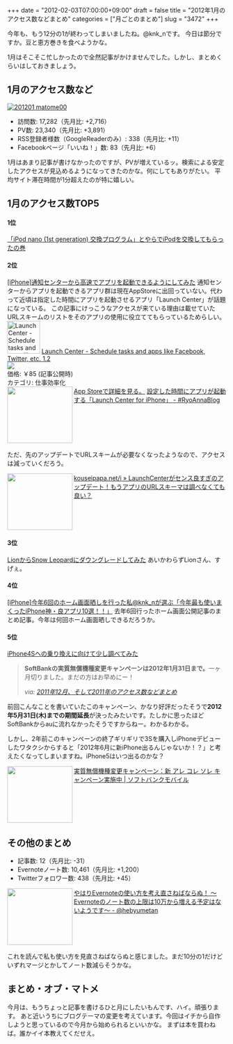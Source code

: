 +++
date = "2012-02-03T07:00:00+09:00"
draft = false
title = "2012年1月のアクセス数などまとめ"
categories = ["月ごとのまとめ"]
slug = "3472"
+++

今年も、もう12分の1が終わってしまいましたね。@knk_nです。
今日は節分ですか。豆と恵方巻きを食べようかな。

1月はそこそこ忙しかったので全然記事がかけませんでした。しかし、まとめくらいはしておきましょう。<!--more--><h2>1月のアクセス数など</h2>
<a href="https://knk-n.com/images/2012/02/201201_matome00.png" title="201201 matome00"><img src="https://knk-n.com/images/2012/02/201201_matome00.png" alt="201201 matome00" title="201201_matome00.png" /></a>
<ul>
<li>訪問数: 17,282（先月比: +2,716）</li>
<li>PV数: 23,340（先月比: +3,891）</li>
<li>RSS登録者様数（GoogleReaderのみ）: 338（先月比: +11）</li>
<li>Facebookページ「いいね！」数: 83（先月比: +6）</li>
</ul>

1月はあまり記事が書けなかったのですが、PVが増えているッ。検索による安定したアクセスが見込めるようになってきたのかな。何にしてもありがたい。
平均サイト滞在時間が1分超えたのが特に嬉しい。

<h2>1月のアクセス数TOP5</h2>
<h4>1位</h4>
<a href="http://knk-n.com/2012/01/05/see_you_ipod-nano-1st/" target="_blank">「iPod nano (1st generation) 交換プログラム」とやらでiPodを交換してもらったの巻</a><a href="http://b.hatena.ne.jp/entry/http://knk-n.com/2012/01/05/see_you_ipod-nano-1st/" target="_blank"><img src="http://b.hatena.ne.jp/entry/image/http://knk-n.com/2012/01/05/see_you_ipod-nano-1st/" alt="" /></a>

<h4>2位</h4>
<a href="http://knk-n.com/2011/12/15/notification-center/" target="_blank">[iPhone]通知センターから高速でアプリを起動できるようにしてみた</a><a href="http://b.hatena.ne.jp/entry/http://knk-n.com/2011/12/15/notification-center/" target="_blank"><img src="http://b.hatena.ne.jp/entry/image/http://knk-n.com/2011/12/15/notification-center/" alt="" /></a>
通知センターからアプリを起動できるアプリ群は現在AppStoreに出回っていない。代わって近頃は指定した時間にアプリを起動させるアプリ「Launch Center」が話題になっている。
この記事にけっこうなアクセスが来ている理由は載せていたURLスキームのリストをそのアプリの使用に役立ててもらっているためらしい。
<a href="http://itunes.apple.com/jp/app/launch-center-schedule-tasks/id488626436?mt=8&uo=4" target="new"><img class="appstorehelper_appicn" width="75" height="75" src="http://a3.mzstatic.com/us/r1000/112/Purple/4c/51/8f/mzl.pqbxnnwk.jpg" alt="Launch Center - Schedule tasks and apps like Facebook, Twitter, etc. - App Cubby"></a>
<a href="http://itunes.apple.com/jp/app/launch-center-schedule-tasks/id488626436?mt=8&uo=4" target="new">Launch Center - Schedule tasks and apps like Facebook, Twitter, etc. 1.2</a><br>
<a href="http://itunes.apple.com/jp/app/launch-center-schedule-tasks/id488626436?mt=8&uo=4" target="itunes_store"><img class="appstorehelper_icn" src="http://ax.phobos.apple.com.edgesuite.net/ja_jp/images/web/linkmaker/badge_appstore-sm.gif" ></a><br>
価格: &#65509;85 (記事公開時)<br>
カテゴリ: 仕事効率化<br>
<a href="http://itunes.apple.com/jp/app/launch-center-schedule-tasks/id488626436?mt=8&uo=4" target="new">App Storeで詳細を見る。</a>
<table width="100%"><a href="http://d.hatena.ne.jp/RyoAnna/20120128/1327707009" target="_blank"><img class="alignleft" align="left" border="0" src="http://capture.heartrails.com/150x130/shadow?http://d.hatena.ne.jp/RyoAnna/20120128/1327707009" alt="" width="150" height="130" /></a><a href="http://d.hatena.ne.jp/RyoAnna/20120128/1327707009" target="_blank">設定した時間にアプリが起動する「Launch Center for iPhone」 - #RyoAnnaBlog</a><a href="http://b.hatena.ne.jp/entry/http://d.hatena.ne.jp/RyoAnna/20120128/1327707009" target="_blank"><img border="0" src="http://b.hatena.ne.jp/entry/image/http://d.hatena.ne.jp/RyoAnna/20120128/1327707009" alt="" /></a></table>

ただ、先のアップデートでURLスキームが必要なくなったようなので、アクセスは減っていくだろう。
<table width="100%"><a href="http://kouseipapa.net/archives/6788" target="_blank"><img class="alignleft" align="left" border="0" src="http://capture.heartrails.com/150x130/shadow?http://kouseipapa.net/archives/6788" alt="" width="150" height="130" /></a><a href="http://kouseipapa.net/archives/6788" target="_blank">kouseipapa.net/i » LaunchCenterがセンス良すぎのアップデート！もうアプリのURLスキーマは調べなくても良い？</a><a href="http://b.hatena.ne.jp/entry/http://kouseipapa.net/archives/6788" target="_blank"><img border="0" src="http://b.hatena.ne.jp/entry/image/http://kouseipapa.net/archives/6788" alt="" /></a></table>

<h4>3位</h4>
<a href="http://knk-n.com/2011/08/08/lion_snowleopard/" target="_blank">LionからSnow Leopardにダウングレードしてみた</a><a href="http://b.hatena.ne.jp/entry/http://knk-n.com/2011/08/08/lion_snowleopard/" target="_blank"><img src="http://b.hatena.ne.jp/entry/image/http://knk-n.com/2011/08/08/lion_snowleopard/" alt="" /></a>
あいかわらずLionさん、すげぇ。

<h4>4位</h4>
<a href="http://knk-n.com/2011/12/31/2011most-used-app/" target="_blank">[iPhone]今年6回のホーム画面晒しを行った私@knk_nが選ぶ「今年最も使いまくったiPhone神・良アプリ10選！！」</a><a href="http://b.hatena.ne.jp/entry/http://knk-n.com/2011/12/31/2011most-used-app/" target="_blank"><img src="http://b.hatena.ne.jp/entry/image/http://knk-n.com/2011/12/31/2011most-used-app/" alt="" /></a>
去年6回行ったホーム画面公開記事のまとめ記事。今年は何回ホーム画面晒しできるだろうか。
<h4>5位</h4>
<a href="http://knk-n.com/2011/10/08/iphone4s/" target="_blank">iPhone4Sへの乗り換えに向けて少し調べてみた</a><a href="http://b.hatena.ne.jp/entry/http://knk-n.com/2011/10/08/iphone4s/" target="_blank"><img src="http://b.hatena.ne.jp/entry/image/http://knk-n.com/2011/10/08/iphone4s/" alt="" /></a>
<blockquote cite="http://knk-n.com/2012/01/04/201112_matome/" title="2011年12月、そして2011年のアクセス数などまとめ | けんけん.com">
<p><strong>SoftBankの実質無償機種変更キャンペーンは2012年1月31日まで。</strong>一ヶ月切りました。まだの方はお早めにー！</p>
<cite>via: <a href="http://knk-n.com/2012/01/04/201112_matome/" target="_blank">2011年12月、そして2011年のアクセス数などまとめ</a></cite>
</blockquote>
前回こんなことを書いていたこのキャンペーン、かなり好評だったそうで<strong>2012年5月31日(木)までの期間延長</strong>が決ったみたいです。たしかに思ったほどSoftBankからauに流れなかったそうですからねー。わかるわかる。

しかし、2年前このキャンペーンの終了ギリギリで3Sを購入しiPhoneデビューしたワタクシからすると「2012年6月に新iPhone出るんじゃないか！？」と考えたくなってしまいますね。iPhone5はいつ出るのかな？
<table width="100%"><a href="http://mb.softbank.jp/mb/special/are_kore_sore/upgrade/" target="_blank"><img class="alignleft" align="left" border="0" src="http://capture.heartrails.com/150x130/shadow?http://mb.softbank.jp/mb/special/are_kore_sore/upgrade/" alt="" width="150" height="130" /></a><a href="http://mb.softbank.jp/mb/special/are_kore_sore/upgrade/" target="_blank">実質無償機種変更キャンペーン：新 アレ コレ ソレ キャンペーン実施中 | ソフトバンクモバイル</a><a href="http://b.hatena.ne.jp/entry/http://mb.softbank.jp/mb/special/are_kore_sore/upgrade/" target="_blank"><img border="0" src="http://b.hatena.ne.jp/entry/image/http://mb.softbank.jp/mb/special/are_kore_sore/upgrade/" alt="" /></a></table>

<h2>その他のまとめ</h2>
<ul>
<li>記事数: 12（先月比: -31）</li>
<li>Evernoteノート数: 10,461（先月比: +1,200）</li>
<li>Twitterフォロワー数: 438（先月比: +45）</li>
</ul>
<table width="100%"><a href="http://d.hatena.ne.jp/hebyumetan/20120124/1327430949" target="_blank"><img class="alignleft" align="left" border="0" src="http://capture.heartrails.com/150x130/shadow?http://d.hatena.ne.jp/hebyumetan/20120124/1327430949" alt="" width="150" height="130" /></a><a href="http://d.hatena.ne.jp/hebyumetan/20120124/1327430949" target="_blank">やはりEvernoteの使い方を考え直さねばならぬ！ ～Evernoteのノート数の上限は10万から増える予定はないようです～ - @hebyumetan</a><a href="http://b.hatena.ne.jp/entry/http://d.hatena.ne.jp/hebyumetan/20120124/1327430949" target="_blank"><img border="0" src="http://b.hatena.ne.jp/entry/image/http://d.hatena.ne.jp/hebyumetan/20120124/1327430949" alt="" /></a></table>
これを読んで私も使い方を見直さねばならぬと感じました。まだ10分の1だけどいずれマージとかしてノート数減らそうかな。

<h2>まとめ・オブ・マトメ</h2>
今月は、もうちょっと記事を書けるひと月にしたいもんです、ハイ。頑張ります。
あと近いうちにブログテーマの変更を考えています。今回はイチから自作しようと思っているので今月から始められるといいかな。
まずは本を買わねば。誰かイイ本教えてくだせえ。
